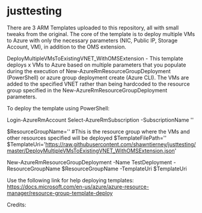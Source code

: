 # justtesting

There are 3 ARM Templates uploaded to this repository, all with small tweaks from the original.  The core of the template is to deploy multiple VMs to Azure with only the necessary parameters (NIC, Public IP, Storage Account, VM), in addition to the OMS extension.  

DeployMultipleVMsToExistingVNET_WithOMSExtension - This template deploys x VMs to Azure based on multiple parameters that you populate during the execution of New-AzureRmResourceGroupDeployment (PowerShell) or azure group deployment create (Azure CLI).  The VMs are added to the specified VNET rather than being hardcoded to the resource group specified in the New-AzureRmResourceGroupDeployment parameters.

To deploy the template using PowerShell: 

Login-AzureRmAccount 
Select-AzureRmSubscription -SubscriptionName '<subscription name>'

$ResourceGroupName='<resource group name>' #This is the resource group where the VMs and other resources specified will be deployed
$TemplateFilePath='<local path to template>'
$TemplateUri='https://raw.githubusercontent.com/shawntierney/justtesting/master/DeployMultipleVMsToExistingVNET_WithOMSExtension.json'

New-AzureRmResourceGroupDeployment -Name TestDeployment -ResourceGroupName $ResourceGroupName -TemplateUri $TemplateUri 

Use the following link for help deploying templates: https://docs.microsoft.com/en-us/azure/azure-resource-manager/resource-group-template-deploy

Credits:

